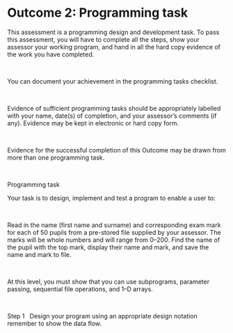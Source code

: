 # Outcome 2: Programming task

This assessment is a programming
design and development task. To pass this assessment, you will have to complete
all the steps, show your assessor your working program, and hand in all the
hard copy evidence of the work you have completed.


 


You can document your achievement
in the programming tasks checklist.


 


Evidence of sufficient programming tasks should be
appropriately labelled with your name, date(s) of completion, and your assessor’s
comments (if any). Evidence may be kept in electronic or hard copy form.


 


Evidence for the successful
completion of this Outcome may be drawn from more than one programming task.


 


Programming task

Your
task is to design, implement and test a program to enable a user to:


 


Read in the name (first name and surname) and
corresponding exam mark for each of 50 pupils from a pre-stored file supplied by
your assessor. The marks will be whole numbers and will range from 0–200.
Find the name of the pupil with the top mark, display
their name and mark, and save the name and mark to file.




 


At this level, you must show that
you can use subprograms, parameter passing, sequential file operations, and 1–D
arrays.


 


Step 1   Design your program using
an appropriate design notation remember to show the data flow.



